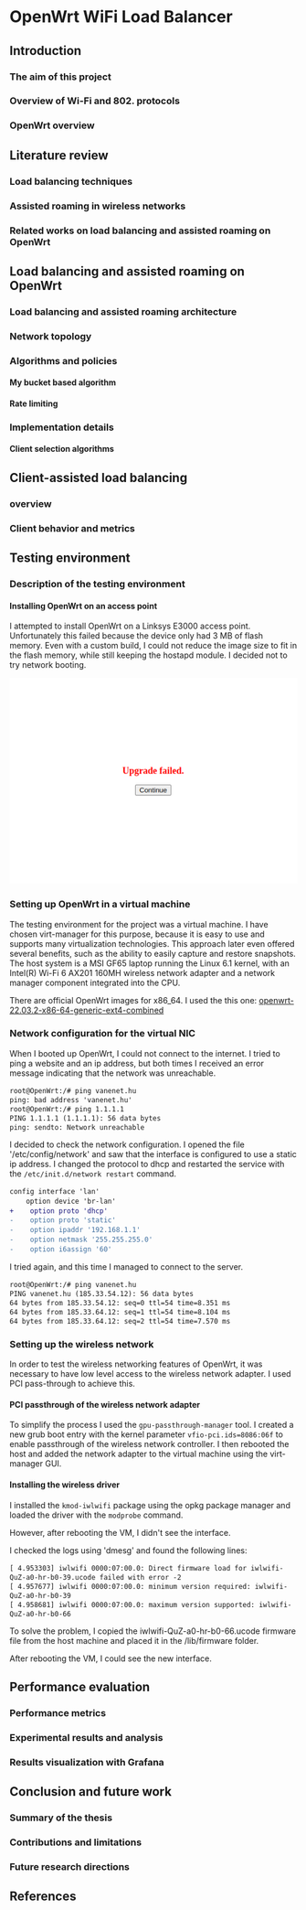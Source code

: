 # OpenWrt WiFi Load Balancer

## Introduction

### The aim of this project

### Overview of Wi-Fi and 802. protocols

### OpenWrt overview

## Literature review

### Load balancing techniques

### Assisted roaming in wireless networks

### Related works on load balancing and assisted roaming on OpenWrt

## Load balancing and assisted roaming on OpenWrt

### Load balancing and assisted roaming architecture

### Network topology

### Algorithms and policies

#### My bucket based algorithm

#### Rate limiting

### Implementation details

#### Client selection algorithms

## Client-assisted load balancing

### overview

### Client behavior and metrics

## Testing environment

### Description of the testing environment

#### Installing OpenWrt on an access point

I attempted to install OpenWrt on a Linksys E3000 access point. Unfortunately this failed because the device only had 3 MB of flash memory. Even with a custom build, I could not reduce the image size to fit in the flash memory, while still keeping the hostapd module. I decided not to try network booting.

![install-failed](./images/openwrt-install-failed.png)

### Setting up OpenWrt in a virtual machine

The testing environment for the project was a virtual machine.
I have chosen virt-manager for this purpose, because it is easy to use and supports many virtualization technologies.
This approach later even offered several benefits, such as the ability to easily capture and restore snapshots.
The host system is a MSI GF65 laptop running the Linux 6.1 kernel, with an Intel(R) Wi-Fi 6 AX201 160MH wireless network adapter and a network manager component integrated into the CPU.

There are official OpenWrt images for x86_64. I used the this one: [openwrt-22.03.2-x86-64-generic-ext4-combined](https://downloads.openwrt.org/releases/22.03.2/targets/x86/64/openwrt-22.03.2-x86-64-generic-ext4-combined.img.gz)

### Network configuration for the virtual NIC

When I booted up OpenWrt, I could not connect to the internet. I tried to ping a website and an ip address, but both times I received an error message indicating that the network was unreachable.

```console
root@OpenWrt:/# ping vanenet.hu
ping: bad address 'vanenet.hu'
root@OpenWrt:/# ping 1.1.1.1
PING 1.1.1.1 (1.1.1.1): 56 data bytes
ping: sendto: Network unreachable
```

I decided to check the network configuration. I opened the file '/etc/config/network' and saw that the interface is configured to use a static ip address. I changed the protocol to dhcp and restarted the service with the `/etc/init.d/network restart` command.

```diff
config interface 'lan'
    option device 'br-lan'
+    option proto 'dhcp'
-    option proto 'static'
-    option ipaddr '192.168.1.1'
-    option netmask '255.255.255.0'
-    option i6assign '60'
```

I tried again, and this time I managed to connect to the server.

```console
root@OpenWrt:/# ping vanenet.hu
PING vanenet.hu (185.33.54.12): 56 data bytes
64 bytes from 185.33.54.12: seq=0 ttl=54 time=8.351 ms
64 bytes from 185.33.64.12: seq=1 ttl=54 time=8.104 ms
64 bytes from 185.33.64.12: seq=2 ttl=54 time=7.570 ms
```

### Setting up the wireless network

In order to test the wireless networking features of OpenWrt, it was necessary to have low level access to the wireless network adapter.
I used PCI pass-through to achieve this.

#### PCI passthrough of the wireless network adapter

To simplify the process I used the `gpu-passthrough-manager` tool.
I created a new grub boot entry with the kernel parameter `vfio-pci.ids=8086:06f` to enable passthrough of the wireless network controller. I then rebooted the host and added the network adapter to the virtual machine using the virt-manager GUI.

#### Installing the wireless driver

I installed the `kmod-iwlwifi` package using the opkg package manager and loaded the driver with the `modprobe` command.

However, after rebooting the VM, I didn't see the interface.

I checked the logs using 'dmesg' and found the following lines:

```log
[ 4.953303] iwlwifi 0000:07:00.0: Direct firmware load for iwlwifi-QuZ-a0-hr-b0-39.ucode failed with error -2
[ 4.957677] iwlwifi 0000:07:00.0: minimum version required: iwlwifi-QuZ-a0-hr-b0-39
[ 4.958681] iwlwifi 0000:07:00.0: maximum version supported: iwlwifi-QuZ-a0-hr-b0-66
```

To solve the problem, I copied the iwlwifi-QuZ-a0-hr-b0-66.ucode firmware file from the host machine and placed it in the /lib/firmware folder.

After rebooting the VM, I could see the new interface.

## Performance evaluation

### Performance metrics

### Experimental results and analysis

### Results visualization with Grafana

## Conclusion and future work

### Summary of the thesis

### Contributions and limitations

### Future research directions

## References
